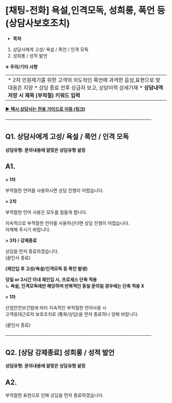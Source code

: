 # [채팅-전화] 욕설,인격모독, 성희롱, 폭언 등 (상담사보호조치)

* **목차**

1. 상담사에게 고성/ 욕설 / 폭언 / 인격 모독
2. 성희롱 / 성적 발언

**※ 주의/기타 사항**

|  |
| --- |
| * 2차 민원제기를 위한 고객의 의도적인 폭언에 과격한 음성,표현으로 맞대응은 지양 * 상담 종료 전후 상급자 보고, 상담이력 상세기재 * **상담내역 저장 시 제목 [부적절] 키워드 입력** |

[**▶ 택시 상담사는 전용 가이드로 이동 (링크)**](https://kakaomobilitysupport.zendesk.com/hc/ko/sections/33833828515481-%ED%83%9D%EC%8B%9C-%EC%97%85%EB%AC%B4%EB%B0%A9%ED%95%B4-%EC%9A%95%EC%84%A4-%ED%8F%AD%EC%96%B8-%EB%93%B1)

──────────────────────────────────────────────

**Q1. 상담사에게 고성/ 욕설 / 폭언 / 인격 모독**
---------------------------------

**상담유형: 문의내용에 알맞은 상담유형 설정**

**A1.**
-------

**> 1차**

부적절한 언어를 사용하시면 상담 진행이 어렵습니다.

**> 2차**

부적절한 언어 사용은 모두를 힘들게 합니다.

지속적으로 부적절한 언어를 사용하신다면 상담 진행이 어렵습니다.  
자제해 주시기 바랍니다.

**> 3차 / 강제종료**

상담을 먼저 종료하겠습니다.   
(끝인사 종료)

**(재인입 후 고성/욕설/인격모독 등 폭언 발생)**

**당일 or 3시간 이내 재인입 시, 프로세스 단축 적용  
ㄴ 욕설, 인격모독에만 해당하며 반복적인 동일 문의일 경우에는 단축 적용 X**

**> 1차**

산업안전보건법에 따라 지속적인 부적절한 언어사용 시   
고객응대근로자 보호조치로 (통화/상담)을 먼저 종료하니 양해 바랍니다.

(끝인사 종료)

──────────────────────────────────────────────

**Q2. [상담 강제종료] 성희롱 / 성적 발언**
-----------------------------

**상담유형: 문의내용에 알맞은 상담유형 설정**

**A2.**
-------

부적절한 표현으로 인해 상담을 먼저 종료하겠습니다.